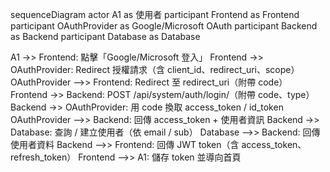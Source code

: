 sequenceDiagram
  actor A1 as 使用者
  participant Frontend as Frontend
  participant OAuthProvider as Google/Microsoft OAuth
  participant Backend as Backend
  participant Database as Database

  A1 ->> Frontend: 點擊「Google/Microsoft 登入」
  Frontend ->> OAuthProvider: Redirect 授權請求（含 client_id、redirect_uri、scope）
  OAuthProvider -->> Frontend: Redirect 至 redirect_uri（附帶 code）
  Frontend ->> Backend: POST /api/system/auth/login/（附帶 code、type）
  Backend ->> OAuthProvider: 用 code 換取 access_token / id_token
  OAuthProvider -->> Backend: 回傳 access_token + 使用者資訊
  Backend ->> Database: 查詢 / 建立使用者（依 email / sub）
  Database -->> Backend: 回傳使用者資料
  Backend -->> Frontend: 回傳 JWT token（含 access_token、refresh_token）
  Frontend -->> A1: 儲存 token 並導向首頁
